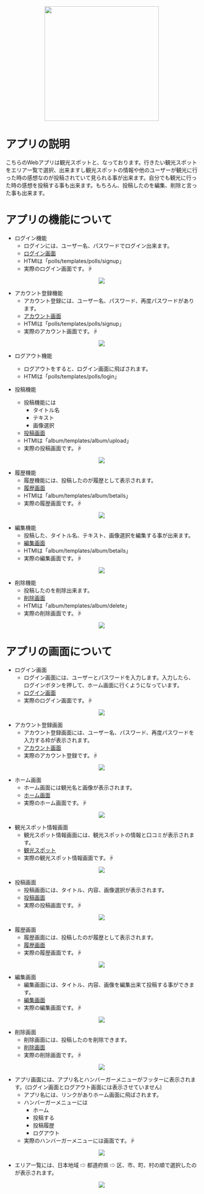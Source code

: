 <div align="center">
<img width="300" src="https://user-images.githubusercontent.com/67186355/110197054-3387ef80-7e8c-11eb-96f6-6b2b2bc2512f.jpg">
</div>

# アプリの説明
こちらのWebアプリは観光スポットと、なっております。行きたい観光スポットをエリア一覧で選択、出来ますし観光スポットの情報や他のユーザーが観光に行った時の感想なのが投稿されていて見られる事が出来ます。自分でも観光に行った時の感想を投稿する事も出来ます。もちろん、投稿したのを編集、削除と言った事も出来ます。

# アプリの機能について
* ログイン機能
  * ログインには、ユーザー名、パスワードでログイン出来ます。
  * [ログイン画面](https://5b133c76535a4926883f182367974d03.vfs.cloud9.us-east-2.amazonaws.com/polls/login/)
  * HTMlは「polls/templates/polls/signup」
  * 実際のログイン画面です。☟
<div align="center">
<img src="https://user-images.githubusercontent.com/67186355/110622349-aff93600-81de-11eb-8a23-5d12c114e340.png">
</div>

* アカウント登録機能
  * アカウント登録には、ユーザー名、パスワード、再度パスワードがあります。
  * [アカウント画面](https://5b133c76535a4926883f182367974d03.vfs.cloud9.us-east-2.amazonaws.com/polls/signup/)
  * HTMlは「polls/templates/polls/signup」
  * 実際のアカウント画面です。☟
<div align="center">
<img src="https://user-images.githubusercontent.com/67186355/110622625-0f574600-81df-11eb-8336-4937b104a10a.png">
</div>

* ログアウト機能
  * ログアウトをすると、ログイン画面に飛ばされます。
  * HTMlは「polls/templates/polls/login」

* 投稿機能
  * 投稿機能には
    * タイトル名
    * テキスト
    * 画像選択
  * [投稿画面](https://5b133c76535a4926883f182367974d03.vfs.cloud9.us-east-2.amazonaws.com/album/upload/)
  * HTMlは「album/templates/album/upload」
  * 実際の投稿画面です。☟
<div align="center">
<img src="https://user-images.githubusercontent.com/67186355/110510495-94dae780-8146-11eb-80c2-3a819d4b23a7.png">
</div>

* 履歴機能
  * 履歴機能には、投稿したのが履歴として表示されます。
  * [履歴画面](https://5b133c76535a4926883f182367974d03.vfs.cloud9.us-east-2.amazonaws.com/album/betails/)
  * HTMlは「album/templates/album/betails」
  * 実際の履歴画面です。☟
<div align="center">
<img src="https://user-images.githubusercontent.com/67186355/110510982-16cb1080-8147-11eb-8794-47f607e6ddbe.png">
</div>

* 編集機能
  * 投稿した、タイトル名、テキスト、画像選択を編集する事が出来ます。
  * [編集画面](https://5b133c76535a4926883f182367974d03.vfs.cloud9.us-east-2.amazonaws.com/album/83/edit)
  * HTMlは「album/templates/album/betails」
  * 実際の編集画面です。☟
<div align="center">
<img src="https://user-images.githubusercontent.com/67186355/110511201-5691f800-8147-11eb-9f21-67ffc9931ddc.png">
</div>

* 削除機能
  * 投稿したのを削除出来ます。
  * [削除画面](https://5b133c76535a4926883f182367974d03.vfs.cloud9.us-east-2.amazonaws.com/album/82/delete)
  * HTMlは「album/templates/album/delete」
  * 実際の削除画面です。☟
<div align="center">
<img src="https://user-images.githubusercontent.com/67186355/110578924-14999e00-81a9-11eb-9b99-9f7f058706b8.png">
</div>

# アプリの画面について
* ログイン画面
  * ログイン画面には、ユーザーとパスワードを入力します。入力したら、ログインボタンを押して、ホーム画面に行くようになっています。
  * [ログイン画面](https://5b133c76535a4926883f182367974d03.vfs.cloud9.us-east-2.amazonaws.com/polls/login/)
  * 実際のログイン画面です。☟
<div align="center">
<img src="https://user-images.githubusercontent.com/67186355/110622349-aff93600-81de-11eb-8a23-5d12c114e340.png">
</div>

* アカウント登録画面
  * アカウント登録画面には、ユーザー名、パスワード、再度パスワードを入力する枠が表示されます。
  * [アカウント画面](https://5b133c76535a4926883f182367974d03.vfs.cloud9.us-east-2.amazonaws.com/polls/signup/)
  * 実際のアカウント登録です。☟
<div align="center">
<img src="https://user-images.githubusercontent.com/67186355/110622625-0f574600-81df-11eb-8336-4937b104a10a.png">
</div>
 
* ホーム画面
  * ホーム画面には観光名と画像が表示されます。
  * [ホーム画面](https://5b133c76535a4926883f182367974d03.vfs.cloud9.us-east-2.amazonaws.com/polls/index.html)
  * 実際のホーム画面です。☟
<div align="center">
<img src="https://user-images.githubusercontent.com/67186355/110510095-344baa80-8146-11eb-8951-34b36bf0a044.png">
</div>

* 観光スポット情報画面
  * 観光スポット情報画面には、観光スポットの情報と口コミが表示されます。
  * [観光スポット](https://5b133c76535a4926883f182367974d03.vfs.cloud9.us-east-2.amazonaws.com/album/showall/)
  * 実際の観光スポット情報画面です。☟
<div align="center">
<img src="https://user-images.githubusercontent.com/67186355/110513425-8e01a400-8149-11eb-96da-d502859d75c6.png">
</div>

* 投稿画面
  * 投稿画面には、タイトル、内容、画像選択が表示されます。
  * [投稿画面](https://5b133c76535a4926883f182367974d03.vfs.cloud9.us-east-2.amazonaws.com/album/upload/)
  * 実際の投稿画面です。☟
<div align="center">
<img src="https://user-images.githubusercontent.com/67186355/110510495-94dae780-8146-11eb-80c2-3a819d4b23a7.png">
</div>

* 履歴画面
  * 履歴画面には、投稿したのが履歴として表示されます。
  * [履歴画面](https://5b133c76535a4926883f182367974d03.vfs.cloud9.us-east-2.amazonaws.com/album/betails/)
  * 実際の履歴画面です。☟
<div align="center">
<img src="https://user-images.githubusercontent.com/67186355/110510982-16cb1080-8147-11eb-8794-47f607e6ddbe.png">
</div>

* 編集画面
  * 編集画面には、タイトル、内容、画像を編集出来て投稿する事ができます。
  * [編集画面](https://5b133c76535a4926883f182367974d03.vfs.cloud9.us-east-2.amazonaws.com/album/83/edit)
  * 実際の編集画面です。☟
<div align="center">
<img src="https://user-images.githubusercontent.com/67186355/110511201-5691f800-8147-11eb-9f21-67ffc9931ddc.png">
</div>

* 削除画面
  * 削除画面には、投稿したのを削除できます。
  * [削除画面](https://5b133c76535a4926883f182367974d03.vfs.cloud9.us-east-2.amazonaws.com/album/82/delete)
  * 実際の削除画面です。☟
<div align="center">
<img src="https://user-images.githubusercontent.com/67186355/110578924-14999e00-81a9-11eb-9b99-9f7f058706b8.png">
</div>

* アプリ画面には、アプリ名とハンバーガーメニューがフッターに表示されます。(ログイン画面とログアウト画面には表示させていません)
  * アプリ名には、リンクがありホーム画面に飛ばされます。
  * ハンバーガーメニューには
    * ホーム
    * 投稿する
    * 投稿履歴
    * ログアウト
  * 実際のハンバーガーメニューには画面です。☟
<div align="center">
<img src="https://user-images.githubusercontent.com/67186355/110513640-cbfec800-8149-11eb-955b-29d340c6adcd.png">
</div>

* エリア一覧には、日本地域 ⇨ 都道府県 ⇨ 区、市、町、村の順で選択したのが表示されます。
<div align="center">
<img src="https://user-images.githubusercontent.com/67186355/110579361-fda77b80-81a9-11eb-88e0-0d96a431b24c.png">
</div>
